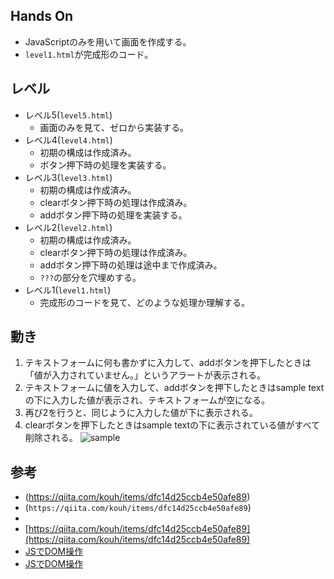 ## Hands On
- JavaScriptのみを用いて画面を作成する。
- `level1.html`が完成形のコード。

## レベル
- レベル5(`level5.html`)
    - 画面のみを見て、ゼロから実装する。
- レベル4(`level4.html`)
    - 初期の構成は作成済み。
    - ボタン押下時の処理を実装する。
- レベル3(`level3.html`)
    - 初期の構成は作成済み。
    - clearボタン押下時の処理は作成済み。
    - addボタン押下時の処理を実装する。
- レベル2(`level2.html`)
    - 初期の構成は作成済み。
    - clearボタン押下時の処理は作成済み。
    - addボタン押下時の処理は途中まで作成済み。
    - `???`の部分を穴埋めする。
- レベル1(`level1.html`)
    - 完成形のコードを見て、どのような処理か理解する。

## 動き
1. テキストフォームに何も書かずに入力して、addボタンを押下したときは「値が入力されていません。」というアラートが表示される。
2. テキストフォームに値を入力して、addボタンを押下したときはsample textの下に入力した値が表示され、テキストフォームが空になる。
3. 再び2を行うと、同じように入力した値が下に表示される。
4. clearボタンを押下したときはsample textの下に表示されている値がすべて削除される。
![sample](./sample.gif)

## 参考
- (https://qiita.com/kouh/items/dfc14d25ccb4e50afe89)
- (`https://qiita.com/kouh/items/dfc14d25ccb4e50afe89`)
- [](https://qiita.com/kouh/items/dfc14d25ccb4e50afe89)
- [https://qiita.com/kouh/items/dfc14d25ccb4e50afe89](https://qiita.com/kouh/items/dfc14d25ccb4e50afe89)
- [JSでDOM操作](`https://qiita.com/kouh/items/dfc14d25ccb4e50afe89`)
- [JSでDOM操作](https://qiita.com/kouh/items/dfc14d25ccb4e50afe89)
